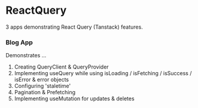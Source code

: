 # ReactQuery

3 apps demonstrating React Query (Tanstack) features.

### Blog App

Demonstrates ...

1. Creating QueryClient & QueryProvider
2. Implementing useQuery while using isLoading / isFetching / isSuccess / isError & error objects
3. Configuring 'staletime'
4. Pagination & Prefetching
5. Implementing useMutation for updates & deletes
